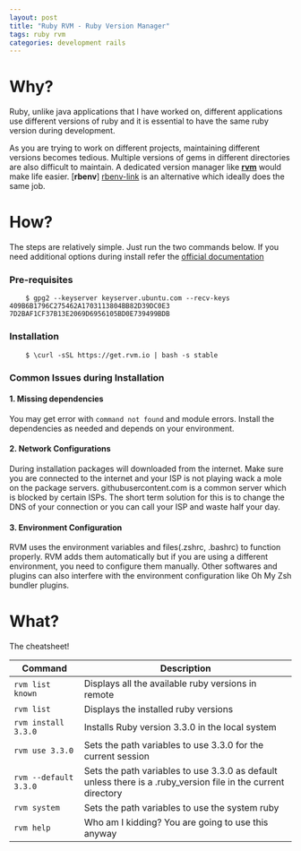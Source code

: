 ```yaml
---
layout: post
title: "Ruby RVM - Ruby Version Manager"
tags: ruby rvm
categories: development rails
---
```


# Why?
Ruby, unlike java applications that I have worked on, different applications use different versions of ruby and it is essential to have the same ruby version during development.

As you are trying to work on different projects, maintaining different versions becomes tedious. Multiple versions of gems in different directories are also difficult to maintain. A dedicated version manager like [**rvm**][rvm-link] would make life easier. [**rbenv**] [rbenv-link] is an alternative which ideally does the same job.

# How?

The steps are relatively simple. Just run the two commands below. If you need additional options during install refer the [official documentation][rvm-link]

### Pre-requisites

```
    $ gpg2 --keyserver keyserver.ubuntu.com --recv-keys 409B6B1796C275462A1703113804BB82D39DC0E3 7D2BAF1CF37B13E2069D6956105BD0E739499BDB
```

### Installation
```
    $ \curl -sSL https://get.rvm.io | bash -s stable
```

### Common Issues during Installation
#### 1. Missing dependencies
You may get error with `command not found` and module errors. Install the dependencies as needed and depends on your environment. 
#### 2. Network Configurations
During installation packages will downloaded from the internet. Make sure you are connected to the internet and your ISP is not playing wack a mole on the package servers. githubusercontent.com is a common server which is blocked by certain ISPs. The short term solution for this is to change the DNS of your connection or you can call your ISP and waste half your day.
#### 3. Environment Configuration
RVM uses the environment variables and files(.zshrc, .bashrc) to function properly. RVM adds them automatically but if you are using a different environment, you need to configure them manually. Other softwares and plugins can also interfere with the environment configuration like Oh My Zsh bundler plugins.

# What?

The cheatsheet!

| Command | Description |
| ----------- | ----------- |
| `rvm list known` | Displays all the available ruby versions in remote |
| `rvm list` | Displays the installed ruby versions | 
| `rvm install 3.3.0` | Installs Ruby version 3.3.0 in the local system | 
| `rvm use 3.3.0` | Sets the path variables to use 3.3.0 for the current session  | 
| `rvm --default 3.3.0` | Sets the path variables to use 3.3.0 as default unless there is a .ruby_version file in the current directory |
| `rvm system` | Sets the path variables to use the system ruby |
| `rvm help` | Who am I kidding? You are going to use this anyway |




[rvm-link]: https://rvm.io/
[rbenv-link]: https://github.com/rbenv/rbenv